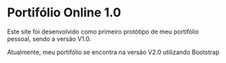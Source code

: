 # Portifólio Online 1.0

<p>Este site foi desenvolvido como primeiro protótipo de meu portifólio pessoal, sendo a versão V1.0.</p>
<p>Atualmente, meu portifólio se encontra na versão V2.0 utilizando Bootstrap</p>

